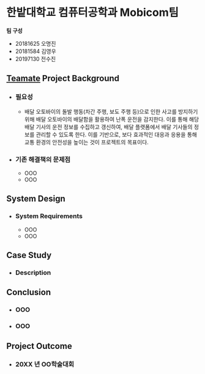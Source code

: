 # 한밭대학교 컴퓨터공학과 Mobicom팀

**팀 구성**
- 20181625 오명진 
- 20181584 김영우
- 20197130 전수진

## <u>Teamate</u> Project Background
- ### 필요성
  - 배달 오토바이의 돌발 행동(차간 주행, 보도 주행 등)으로 인한 사고를 방지하기 위해 배달 오토바이의 배달함을 활용하여 난폭 운전을 감지한다. 이를 통해 해당 배달 기사의 운전 정보를 수집하고 갱신하여, 배달 플랫폼에서 배달 기사들의 정보를 관리할 수 있도록 한다. 이를 기반으로, 보다 효과적인 대응과 응용을 통해 교통 환경의 안전성을 높이는 것이 프로젝트의 목표이다.
- ### 기존 해결책의 문제점
  - OOO
  - OOO
  
## System Design
  - ### System Requirements
    - OOO
    - OOO
    
## Case Study
  - ### Description
  
  
## Conclusion
  - ### OOO
  - ### OOO
  
## Project Outcome
- ### 20XX 년 OO학술대회 
